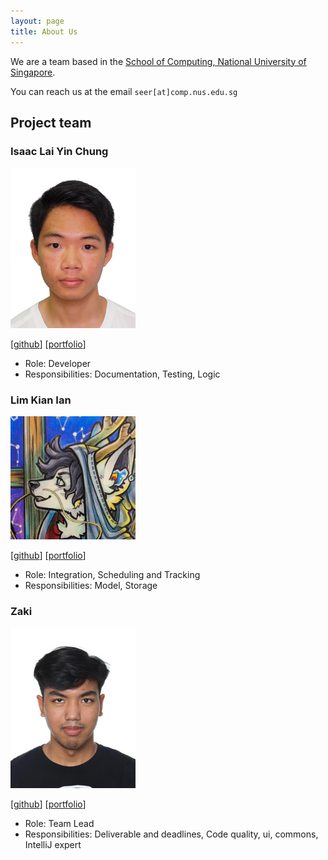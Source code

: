 ```yaml
---
layout: page
title: About Us
---
```


We are a team based in the [School of Computing, National University of Singapore](https://www.comp.nus.edu.sg).

You can reach us at the email `seer[at]comp.nus.edu.sg`

## Project team

### Isaac Lai Yin Chung

<img src="images/isaacyclai.png" width="200px">

[[github](https://github.com/isaacyclai)]
[[portfolio](team/johndoe.md)]

* Role: Developer
* Responsibilities: Documentation, Testing, Logic 

### Lim Kian Ian

<img src="images/boredfurry.png" width="200px">

[[github](https://github.com/BoredFurry)]
[[portfolio](team/johndoe.md)]

* Role: Integration, Scheduling and Tracking
* Responsibilities: Model, Storage

### Zaki

<img src="images/puntart.png" width="200px">

[[github](http://github.com/puntart)] 
[[portfolio](team/puntart.md)]

* Role: Team Lead
* Responsibilities: Deliverable and deadlines, Code quality, ui, commons, IntelliJ expert
